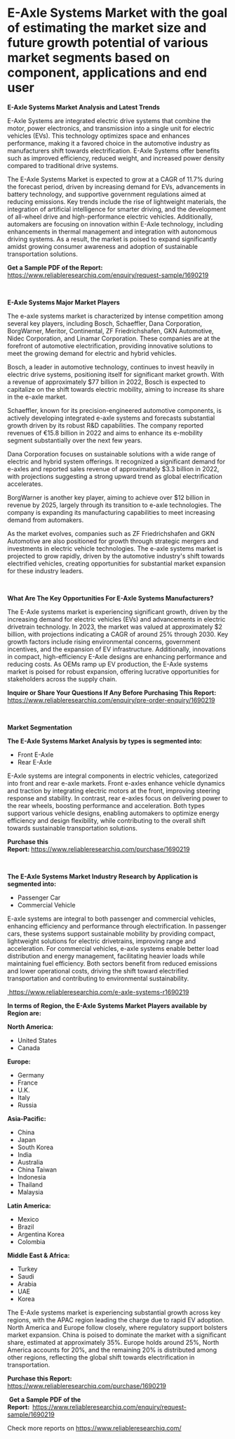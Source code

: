 <p><h1>E-Axle Systems Market with the goal of estimating the market size and future growth potential of various market segments based on component, applications and end user</h1></p><p><strong>E-Axle Systems Market Analysis and Latest Trends</strong></p>
<p><p>E-Axle Systems are integrated electric drive systems that combine the motor, power electronics, and transmission into a single unit for electric vehicles (EVs). This technology optimizes space and enhances performance, making it a favored choice in the automotive industry as manufacturers shift towards electrification. E-Axle Systems offer benefits such as improved efficiency, reduced weight, and increased power density compared to traditional drive systems.</p><p>The E-Axle Systems Market is expected to grow at a CAGR of 11.7% during the forecast period, driven by increasing demand for EVs, advancements in battery technology, and supportive government regulations aimed at reducing emissions. Key trends include the rise of lightweight materials, the integration of artificial intelligence for smarter driving, and the development of all-wheel drive and high-performance electric vehicles. Additionally, automakers are focusing on innovation within E-Axle technology, including enhancements in thermal management and integration with autonomous driving systems. As a result, the market is poised to expand significantly amidst growing consumer awareness and adoption of sustainable transportation solutions.</p></p>
<p><strong>Get a Sample PDF of the Report:&nbsp;</strong> <a href="https://www.reliableresearchiq.com/enquiry/request-sample/1690219?utm_campaign=3381&utm_medium=2&utm_source=Github&utm_content=ia&utm_term=26032025&utm_id=e-axle-systems">https://www.reliableresearchiq.com/enquiry/request-sample/1690219</a></p>
<p>&nbsp;</p>
<p><strong>E-Axle Systems Major Market Players</strong></p>
<p><p>The e-axle systems market is characterized by intense competition among several key players, including Bosch, Schaeffler, Dana Corporation, BorgWarner, Meritor, Continental, ZF Friedrichshafen, GKN Automotive, Nidec Corporation, and Linamar Corporation. These companies are at the forefront of automotive electrification, providing innovative solutions to meet the growing demand for electric and hybrid vehicles.</p><p>Bosch, a leader in automotive technology, continues to invest heavily in electric drive systems, positioning itself for significant market growth. With a revenue of approximately $77 billion in 2022, Bosch is expected to capitalize on the shift towards electric mobility, aiming to increase its share in the e-axle market.</p><p>Schaeffler, known for its precision-engineered automotive components, is actively developing integrated e-axle systems and forecasts substantial growth driven by its robust R&D capabilities. The company reported revenues of €15.8 billion in 2022 and aims to enhance its e-mobility segment substantially over the next few years.</p><p>Dana Corporation focuses on sustainable solutions with a wide range of electric and hybrid system offerings. It recognized a significant demand for e-axles and reported sales revenue of approximately $3.3 billion in 2022, with projections suggesting a strong upward trend as global electrification accelerates.</p><p>BorgWarner is another key player, aiming to achieve over $12 billion in revenue by 2025, largely through its transition to e-axle technologies. The company is expanding its manufacturing capabilities to meet increasing demand from automakers.</p><p>As the market evolves, companies such as ZF Friedrichshafen and GKN Automotive are also positioned for growth through strategic mergers and investments in electric vehicle technologies. The e-axle systems market is projected to grow rapidly, driven by the automotive industry's shift towards electrified vehicles, creating opportunities for substantial market expansion for these industry leaders.</p></p>
<p>&nbsp;</p>
<p><strong>What Are The Key Opportunities For E-Axle Systems Manufacturers?</strong></p>
<p><p>The E-Axle systems market is experiencing significant growth, driven by the increasing demand for electric vehicles (EVs) and advancements in electric drivetrain technology. In 2023, the market was valued at approximately $2 billion, with projections indicating a CAGR of around 25% through 2030. Key growth factors include rising environmental concerns, government incentives, and the expansion of EV infrastructure. Additionally, innovations in compact, high-efficiency E-Axle designs are enhancing performance and reducing costs. As OEMs ramp up EV production, the E-Axle systems market is poised for robust expansion, offering lucrative opportunities for stakeholders across the supply chain.</p></p>
<p><strong>Inquire or Share Your Questions If Any Before Purchasing This Report:</strong> <a href="https://www.reliableresearchiq.com/enquiry/pre-order-enquiry/1690219?utm_campaign=3381&utm_medium=2&utm_source=Github&utm_content=ia&utm_term=26032025&utm_id=e-axle-systems">https://www.reliableresearchiq.com/enquiry/pre-order-enquiry/1690219</a></p>
<p>&nbsp;</p>
<p><strong>Market Segmentation</strong></p>
<p><strong>The E-Axle Systems Market Analysis by types is segmented into:</strong></p>
<p><ul><li>Front E-Axle</li><li>Rear E-Axle</li></ul></p>
<p><p>E-Axle systems are integral components in electric vehicles, categorized into front and rear e-axle markets. Front e-axles enhance vehicle dynamics and traction by integrating electric motors at the front, improving steering response and stability. In contrast, rear e-axles focus on delivering power to the rear wheels, boosting performance and acceleration. Both types support various vehicle designs, enabling automakers to optimize energy efficiency and design flexibility, while contributing to the overall shift towards sustainable transportation solutions.</p></p>
<p><strong>Purchase this Report:&nbsp;</strong><a href="https://www.reliableresearchiq.com/purchase/1690219?utm_campaign=3381&utm_medium=2&utm_source=Github&utm_content=ia&utm_term=26032025&utm_id=e-axle-systems">https://www.reliableresearchiq.com/purchase/1690219</a></p>
<p>&nbsp;</p>
<p><strong>The E-Axle Systems Market Industry Research by Application is segmented into:</strong></p>
<p><ul><li>Passenger Car</li><li>Commercial Vehicle</li></ul></p>
<p><p>E-axle systems are integral to both passenger and commercial vehicles, enhancing efficiency and performance through electrification. In passenger cars, these systems support sustainable mobility by providing compact, lightweight solutions for electric drivetrains, improving range and acceleration. For commercial vehicles, e-axle systems enable better load distribution and energy management, facilitating heavier loads while maintaining fuel efficiency. Both sectors benefit from reduced emissions and lower operational costs, driving the shift toward electrified transportation and contributing to environmental sustainability.</p></p>
<p><a href="https://www.reliableresearchiq.com/e-axle-systems-r1690219?utm_campaign=3381&utm_medium=2&utm_source=Github&utm_content=ia&utm_term=26032025&utm_id=e-axle-systems">&nbsp;https://www.reliableresearchiq.com/e-axle-systems-r1690219</a></p>
<p><strong>In terms of Region, the E-Axle Systems Market Players available by Region are:</strong></p>
<p>
    <p> <strong> North America: </strong>
        <ul>
            <li>United States</li>
            <li>Canada</li>
        </ul>
        </p> 
    <p> <strong> Europe: </strong>
        <ul>
            <li>Germany</li>
            <li>France</li>
            <li>U.K.</li>
            <li>Italy</li>
            <li>Russia</li>
        </ul>
        </p> 
    <p> <strong> Asia-Pacific: </strong>
        <ul>
            <li>China</li>
            <li>Japan</li>
            <li>South Korea</li>
            <li>India</li>
            <li>Australia</li>
            <li>China Taiwan</li>
            <li>Indonesia</li>
            <li>Thailand</li>
            <li>Malaysia</li>
        </ul>
        </p> 
    <p> <strong> Latin America: </strong>
        <ul>
            <li>Mexico</li>
            <li>Brazil</li>
            <li>Argentina Korea</li>
            <li>Colombia</li>
        </ul>
        </p> 
    <p> <strong> Middle East & Africa: </strong>
        <ul>
            <li>Turkey</li>
            <li>Saudi</li>
            <li>Arabia</li>
            <li>UAE</li>
            <li>Korea</li>
        </ul>
    </p>
    </p>
<p><p>The E-Axle systems market is experiencing substantial growth across key regions, with the APAC region leading the charge due to rapid EV adoption. North America and Europe follow closely, where regulatory support bolsters market expansion. China is poised to dominate the market with a significant share, estimated at approximately 35%. Europe holds around 25%, North America accounts for 20%, and the remaining 20% is distributed among other regions, reflecting the global shift towards electrification in transportation.</p></p>
<p><strong>Purchase this Report: </strong><a href="https://www.reliableresearchiq.com/purchase/1690219?utm_campaign=3381&utm_medium=2&utm_source=Github&utm_content=ia&utm_term=26032025&utm_id=e-axle-systems">https://www.reliableresearchiq.com/purchase/1690219</a></p>
<p>&nbsp;<strong>Get a Sample PDF of the Report:&nbsp;&nbsp;</strong><a href="https://www.reliableresearchiq.com/enquiry/request-sample/1690219?utm_campaign=3381&utm_medium=2&utm_source=Github&utm_content=ia&utm_term=26032025&utm_id=e-axle-systems">https://www.reliableresearchiq.com/enquiry/request-sample/1690219</a></p>
<p><strong></strong></p>
<p>Check more reports on <a href="https://www.reliableresearchiq.com/?utm_campaign=3381&utm_medium=2&utm_source=Github&utm_content=ia&utm_term=26032025&utm_id=e-axle-systems">https://www.reliableresearchiq.com/</a></p>